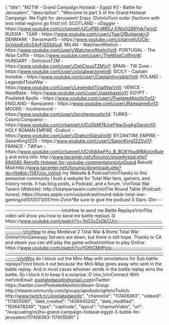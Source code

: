{
    "title": "M2TW - Grand Campaign Hotseat - Egypt #3 - Battle for Jerusalem",
    "description": "Welcome to part 3 of the Grand Hotseat Campaign. We Fight for Jerusalem!  Enjoy :D\n\n\nTurn order (factions with less initial regions go first):\n1: SCOTLAND - xDagger - https:\/\/www.youtube.com\/channel\/UCuP8EyRRXJ-EWuO289Ynk7w\n2: RUSSIA - TSAR - https:\/\/www.youtube.com\/user\/TsarOfBulgaria\n3: DENMARK - Swissman15 - https:\/\/www.youtube.com\/channel\/UClk-5xVdzgEoXxS4vFjQ5SA\n4: MILAN - Watcherofthelich - https:\/\/www.youtube.com\/user\/Watcherofthelich\n5: PORTUGAL - The Wise Coffin - https:\/\/www.youtube.com\/user\/TheWiseCoffin\n6: HUNGARY - DeliciousTZM - https:\/\/www.youtube.com\/user\/DeliCiousTZM\n7: SPAIN - TW Zone - https:\/\/www.youtube.com\/user\/xtotalwarzone\n8: SICILY - Captain Invisible - https:\/\/www.youtube.com\/user\/CaptainInvisible1\n9: POLAND - LegendofTotalWar - https:\/\/www.youtube.com\/user\/LegendofTotalWar\n10: VENICE - NazeBaze - https:\/\/www.youtube.com\/user\/nazebaze\n11: EGYPT - Pixelated Apollo - https:\/\/www.youtube.com\/user\/PixelatedApollo1\n12: ENGLAND - Rampaned - https:\/\/www.youtube.com\/user\/Rampaned\n13: MOORS - Incoherencel - https:\/\/www.youtube.com\/user\/Incoherencel\n14: TURKS - CosmicConqueror - https:\/\/www.youtube.com\/channel\/UCoDbM78JreFfew3vaAgOprg\n15: HOLY ROMAN EMPIRE -Drahcir - https:\/\/www.youtube.com\/user\/DrahcirSidnal\n16: BYZANTINE EMPIRE - SaxonKing1225 - https:\/\/www.youtube.com\/user\/SaxonKing1225\n17: FRANCE - TWFan - https:\/\/www.youtube.com\/channel\/UCVA84wFFo_B_BC6YbudjfBA\n\nRules and extra info: http:\/\/www.twcenter.net\/forums\/showthread.php?684085-Retrofit-Hotseat-for-youtube-commentators\n\nGrand Retrofit Mod:http:\/\/www.twcenter.net\/forums\/downloads.php?do=file&id=1581\n\n_\nVisit my Website & Podcast!\n\nThanks to this awesome community I built a website for Total War fans, gamers, and history nerds.  It has blog posts, a Podcast, and a forum.  \n\nTotal War Tavern (Website): http:\/\/totalwartavern.com\/\n\nThe Round Table (Podcast-itunes): https:\/\/itunes.apple.com\/us\/podcast\/round-table-total-war-gaming\/id1012071205?mt=2\n\n*Be sure to give the podcast 5 Stars :D\n-------------------------------------------------------------------------------------------------------------\n\nHow to send me Battle Replays!\n\nThis video will show you how to send me battle replays :D https:\/\/www.youtube.com\/watch?v=7nG3uZoDkCU\n-------------------------------------------------------------------------------------------------------------\n\nHow to play Medieval 2 Total War & Rome Total War Online!\n\nGamespy Servers are down, but there is still hope.  Thanks to CA and steam you can still play the game online\n\nHow to play Online: https:\/\/www.youtube.com\/watch?v=YGfItCMitPg\n-------------------------------------------------------------------------------------------------------------\n\nWhy do I block out the Mini-Map with annotations for Sub battle replays?\n\nI block it out because the Mini-Map gives away who sent in the battle replay.  And in most cases whoever sends in the battle replay wins the battle.  So I block it to keep it a surprise :D  \n\n_\n\nConnect With me!\n\nEmail: pixelatedapollo@gmail.com\nTwitter: https:\/\/twitter.com\/PixelatedApollo\nSteam Group:  http:\/\/steamcommunity.com\/groups\/apollosknights\nTwitch: http:\/\/www.twitch.tv\/pixelatedapollo",
    "channelid": "117406363",
    "videoid": "117405590",
    "date_created": "1439445242",
    "date_modified": "1506478249",
    "type": "captivate",
    "layout": "channelVideo",
    "url": "\/evacuating\/m2tw-grand-campaign-hotseat-egypt-3-battle-for-jerusalem\/117406363-117405590"
}